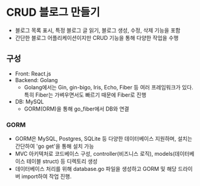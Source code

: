 # CRUD 블로그 만들기 
-  블로그 목록 표시, 특정 블로그 글 읽기, 블로그 생성, 수정, 삭제 기능을 포함
-  간단한 블로그 어플리케이션이지만 CRUD 기능을 통해 다양한 작업을 수행

## 구성
- Front: React.js
- Backend: Golang
   - Golang에서는 Gin, gin-bigo, Iris, Echo, Fiber 등 여러 프레임워크가 있다. 특히 Fiber는 가벼우면서도 빠르기 때문에 Fiber로 진행
- DB: MySQL
   - GORM(ORM)을 통해 go_fiber에서 DB와 연결

### GORM
- GORM은 MySQL, Postgres, SQLite 등 다양한 데이터베이스 지원하며, 설치는 간단하여 'go get'을 통해 설치 가능
- MVC 아키텍처로 코드베이스 구성, controller(비즈니스 로직), models(데이터베이스 테이블 struct) 등 디렉토리 생성
- 데이터베이스 처리를 위해 database.go 파일을 생성하고 GORM 및 해당 드라이버 import하여 작업 진행.
